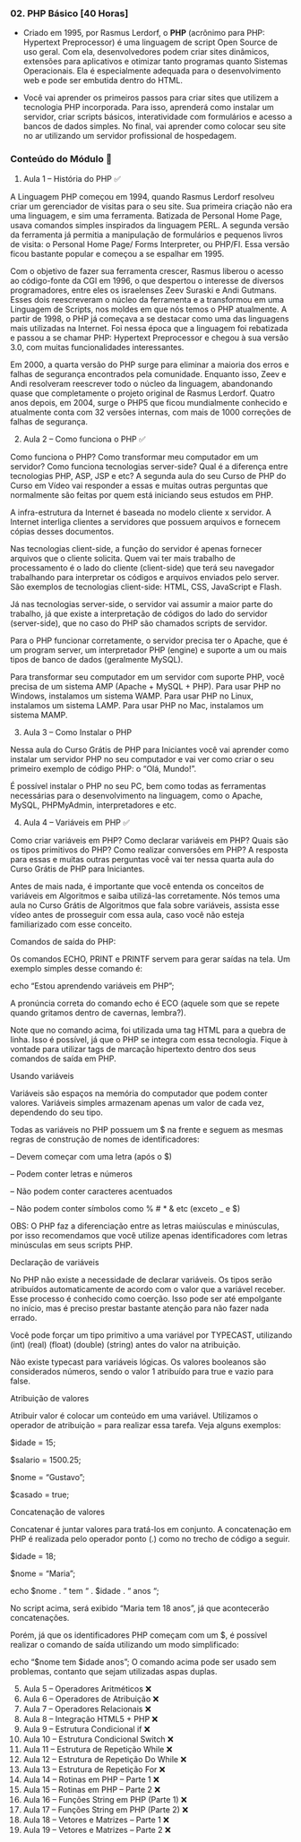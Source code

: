 ### 02. PHP Básico [40 Horas] 

- Criado em 1995, por Rasmus Lerdorf, o **PHP** (acrônimo para PHP: Hypertext Preprocessor) é uma linguagem de script Open Source de uso geral. Com ela, desenvolvedores podem criar sites dinâmicos, extensões para aplicativos e otimizar tanto programas quanto Sistemas Operacionais. Ela é especialmente adequada para o desenvolvimento web e pode ser embutida dentro do HTML.

- Você vai aprender os primeiros passos para criar sites que utilizem a tecnologia PHP incorporada. Para isso, aprenderá como instalar um servidor, criar scripts básicos, interatividade com formulários e acesso a bancos de dados simples. No final, vai aprender como colocar seu site no ar utilizando um servidor profissional de hospedagem.


### Conteúdo do Módulo :bookmark:

1. Aula 1 – História do PHP ✅

A Linguagem PHP começou em 1994, quando Rasmus Lerdorf resolveu criar um gerenciador de visitas para o seu site. Sua primeira criação não era uma linguagem, e sim uma ferramenta. Batizada de Personal Home Page, usava comandos simples inspirados da linguagem PERL. A segunda versão da ferramenta já permitia a manipulação de formulários e pequenos livros de visita: o Personal Home Page/ Forms Interpreter, ou PHP/FI. Essa versão ficou bastante popular e começou a se espalhar em 1995.

Com o objetivo de fazer sua ferramenta crescer, Rasmus liberou o acesso ao código-fonte da CGI em 1996, o que despertou o interesse de diversos programadores, entre eles os israelenses Zeev Suraski e Andi Gutmans. Esses dois reescreveram o núcleo da ferramenta e a transformou em uma Linguagem de Scripts, nos moldes em que nós temos o PHP atualmente. A partir de 1998, o PHP já começava a se destacar como uma das linguagens mais utilizadas na Internet. Foi nessa época que a linguagem foi rebatizada e passou a se chamar PHP: Hypertext Preprocessor e chegou à sua versão 3.0, com muitas funcionalidades interessantes.

Em 2000, a quarta versão do PHP surge para eliminar a maioria dos erros e falhas de segurança encontrados pela comunidade. Enquanto isso, Zeev e Andi resolveram reescrever todo o núcleo da linguagem, abandonando quase que completamente o projeto original de Rasmus Lerdorf. Quatro anos depois, em 2004, surge o PHP5 que ficou mundialmente conhecido e atualmente conta com 32 versões internas, com mais de 1000 correções de falhas de segurança.

2. Aula 2 – Como funciona o PHP ✅

Como funciona o PHP? Como transformar meu computador em um servidor? Como funciona tecnologias server-side? Qual é a diferença entre tecnologias PHP, ASP, JSP e etc? A segunda aula do seu Curso de PHP do Curso em Vídeo vai responder a essas e muitas outras perguntas que normalmente são feitas por quem está iniciando seus estudos em PHP.

A infra-estrutura da Internet é baseada no modelo cliente x servidor. A Internet interliga clientes a servidores que possuem arquivos e fornecem cópias desses documentos.

Nas tecnologias client-side, a função do servidor é apenas fornecer arquivos que o cliente solicita. Quem vai ter mais trabalho de processamento é o lado do cliente (client-side) que terá seu navegador trabalhando para interpretar os códigos e arquivos enviados pelo server. São exemplos de tecnologias client-side: HTML, CSS, JavaScript e Flash.

Já nas tecnologias server-side, o servidor vai assumir a maior parte do trabalho, já que existe a interpretação de códigos do lado do servidor (server-side), que no caso do PHP são chamados scripts de servidor.

Para o PHP funcionar corretamente, o servidor precisa ter o Apache, que é um program server, um interpretador PHP (engine) e suporte a um ou mais tipos de banco de dados (geralmente MySQL).

Para transformar seu computador em um servidor com suporte PHP, você precisa de um sistema AMP (Apache + MySQL + PHP). Para usar PHP no Windows, instalamos um sistema WAMP. Para usar PHP no Linux, instalamos um sistema LAMP. Para usar PHP no Mac, instalamos um sistema MAMP.

3. Aula 3 – Como Instalar o PHP

Nessa aula do Curso Grátis de PHP para Iniciantes você vai aprender como instalar um servidor PHP no seu computador e vai ver como criar o seu primeiro exemplo de código PHP: o “Olá, Mundo!”.

É possível instalar o PHP no seu PC, bem como todas as ferramentas necessárias para o desenvolvimento na linguagem, como o Apache, MySQL, PHPMyAdmin, interpretadores e etc.

4. Aula 4 – Variáveis em PHP ✅

Como criar variáveis em PHP? Como declarar variáveis em PHP? Quais são os tipos primitivos do PHP? Como realizar conversões em PHP? A resposta para essas e muitas outras perguntas você vai ter nessa quarta aula do Curso Grátis de PHP para Iniciantes.

Antes de mais nada, é importante que você entenda os conceitos de variáveis em Algoritmos e saiba utilizá-las corretamente. Nós temos uma aula no Curso Grátis de Algoritmos que fala sobre variáveis, assista esse vídeo antes de prosseguir com essa aula, caso você não esteja familiarizado com esse conceito.

Comandos de saída do PHP:

Os comandos ECHO, PRINT e PRINTF servem para gerar saídas na tela. Um exemplo simples desse comando é:

echo “Estou aprendendo variáveis em PHP”;

A pronúncia correta do comando echo é ECO (aquele som que se repete quando gritamos dentro de cavernas, lembra?).

Note que no comando acima, foi utilizada uma tag HTML para a quebra de linha. Isso é possível, já que o PHP se integra com essa tecnologia. Fique à vontade para utilizar tags de marcação hipertexto dentro dos seus comandos de saída em PHP.

Usando variáveis

Variáveis são espaços na memória do computador que podem conter valores. Variáveis simples armazenam apenas um valor de cada vez, dependendo do seu tipo.

Todas as variáveis no PHP possuem um $ na frente e seguem as mesmas regras de construção de nomes de identificadores:

– Devem começar com uma letra (após o $)

– Podem conter letras e números

– Não podem conter caracteres acentuados

– Não podem conter símbolos como % # * & etc (exceto _ e $)

OBS: O PHP faz a diferenciação entre as letras maiúsculas e minúsculas, por isso recomendamos que você utilize apenas identificadores com letras minúsculas em seus scripts PHP.

Declaração de variáveis

No PHP não existe a necessidade de declarar variáveis. Os tipos serão atribuídos automaticamente de acordo com o valor que a variável receber. Esse processo é conhecido como coerção. Isso pode ser até empolgante no início, mas é preciso prestar bastante atenção para não fazer nada errado.

Você pode forçar um tipo primitivo a uma variável por TYPECAST, utilizando (int) (real) (float) (double) (string) antes do valor na atribuição.

Não existe typecast para variáveis lógicas. Os valores booleanos são considerados números, sendo o valor 1 atribuído para true e vazio para false.

Atribuição de valores

Atribuir valor é colocar um conteúdo em uma variável. Utilizamos o operador de atribuição = para realizar essa tarefa. Veja alguns exemplos:

$idade = 15;

$salario = 1500.25;

$nome = “Gustavo”;

$casado = true;

Concatenação de valores

Concatenar é juntar valores para tratá-los em conjunto. A concatenação em PHP é realizada pelo operador ponto (.) como no trecho de código a seguir.

$idade = 18;

$nome = “Maria”;

echo $nome . “ tem “ . $idade . “ anos “;

No script acima, será exibido “Maria tem 18 anos”, já que acontecerão concatenações.

Porém, já que os identificadores PHP começam com um $, é possível realizar o comando de saída utilizando um modo simplificado:

echo “$nome tem $idade anos”; O comando acima pode ser usado sem problemas, contanto que sejam utilizadas aspas duplas.

5. Aula 5 – Operadores Aritméticos ❌
6. Aula 6 – Operadores de Atribuição ❌
7. Aula 7 – Operadores Relacionais ❌
8. Aula 8 – Integração HTML5 + PHP ❌
9. Aula 9 – Estrutura Condicional if ❌
10. Aula 10 – Estrutura Condicional Switch ❌
11. Aula 11 – Estrutura de Repetição While ❌
12. Aula 12 – Estrutura de Repetição Do While ❌
13. Aula 13 – Estrutura de Repetição For ❌
14. Aula 14 – Rotinas em PHP – Parte 1 ❌
15. Aula 15 – Rotinas em PHP – Parte 2 ❌
16. Aula 16 – Funções String em PHP (Parte 1) ❌
17. Aula 17 – Funções String em PHP (Parte 2) ❌
18. Aula 18 – Vetores e Matrizes – Parte 1 ❌
19. Aula 19 – Vetores e Matrizes – Parte 2 ❌